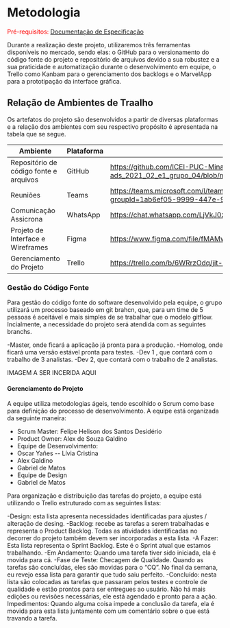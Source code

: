 
# Metodologia

<span style="color:red">Pré-requisitos: <a href="2-Especificação do Projeto.md"> Documentação de Especificação</a></span>

Durante a realização deste projeto, utilizaremos três ferramentas disponíveis no mercado, sendo elas: o GitHub para o versionamento do código fonte do projeto e repositório de arquivos devido a sua robustez e a sua praticidade e automatização durante o desenvolvimento em equipe, o Trello como Kanbam para o gerenciamento dos backlogs e o MarvelApp para a prototipação da interface gráfica.

##  Relação de Ambientes de Traalho

Os artefatos do projeto são desenvolvidos a partir de diversas plataformas e a relação dos ambientes com seu respectivo propósito é apresentada na tabela que se segue.

| **Ambiente** | **Plataforma** | **Link de Acesso** |
|--- |--- |--- |
| Repositório de código fonte e arquivos| GitHub |https://github.com/ICEI-PUC-Minas-PMV-ADS/pmv-ads-2021-2-e1-proj-web-t2-ads_2021_02_e1_grupo_04/blob/main/docs/03-Metodologia.md|
| Reuniões  | Teams | https://teams.microsoft.com/l/team/19%3a5hjt0p_P8CTVN1IqTwvwXQAorCU6LlM92bSIR99wn0c1%40thread.tacv2/conversations?groupId=1ab6ef05-9999-447e-9e1c-a828c3563eb1&tenantId=14cbd5a7-ec94-46ba-b314-cc0fc972a161 |
|Comunicação Assicrona |WhatsApp | https://chat.whatsapp.com/LjVkJ0zumEnFhoyw7U4wyP |
| Projeto de Interface e  Wireframes | Figma | https://www.figma.com/file/fMAMwSgbI0nQLdB8SWCByx/Untitled?node-id=1%3A2 |
| Gerenciamento do Projeto | Trello | https://trello.com/b/6WRrzOdq/jit-home |

### Gestão do Código Fonte
Para gestão do código fonte do software desenvolvido pela equipe, o grupo utilizará um processo baseado em git brahcn, que, para um time de 5 pessoas é aceitável e mais simples de se trabalhar que o modelo gitflow. Incialmente, a necessidade do projeto será atendida com as seguintes branchs. 

-Master, onde  ficará a aplicação já pronta para a produção.
-Homolog, onde ficará uma versão estável pronta para testes.
-Dev 1 , que contará com o trabalho de 3 analistas.
-Dev 2, que contará com o trabalho de 2 analistas.

IMAGEM A SER INCERIDA AQUI

#### Gerenciamento do Projeto

A equipe utiliza metodologias ágeis, tendo escolhido o Scrum como base para definição do processo de desenvolvimento. 
A equipe está organizada da seguinte maneira: 
- Scrum Master: Felipe Helison dos Santos Desidério
- Product Owner: Alex de Souza Galdino
- Equipe de Desenvolvimento:
- Oscar Yañes
-- Lívia Cristina
- Alex Galdino
- Gabriel de Matos
- Equipe de  Design
- Gabriel de Matos

Para organização e distribuição das tarefas do projeto, a equipe está utilizando o Trello estruturado com as seguintes listas:

-Design: esta lista apresenta necessidades identificadas para ajustes / alteração de desing.
-Backlog: recebe as tarefas a serem trabalhadas e representa o Product Backlog. Todas as atividades identificadas no decorrer do projeto também devem ser incorporadas a esta lista. 
-A Fazer: Esta lista representa o Sprint Backlog. Este é o Sprint atual que estamos trabalhando.
-Em Andamento: Quando uma tarefa tiver sido iniciada, ela é movida para cá. 
-Fase de Teste: Checagem de Qualidade. Quando as tarefas são concluídas, eles são movidas para o “CQ”. No final da semana, eu revejo essa lista para garantir que tudo saiu perfeito.
-Concluído: nesta lista são colocadas as tarefas que passaram pelos testes e controle de qualidade e estão prontos para ser entregues ao usuário. Não há mais edições ou revisões necessárias, ele está agendado e pronto para a ação. 
Impedimentos: Quando alguma coisa impede a conclusão da tarefa, ela é movida para esta lista juntamente com um comentário sobre o que está travando a tarefa. 



